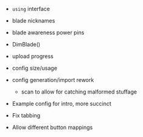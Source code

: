 - `using` interface
- blade nicknames
- blade awareness power pins
- DimBlade()
- upload progress
- config size/usage

- config generation/import rework
    * scan to allow for catching malformed stuffage

- Example config for intro, more succinct
- Fix tabbing
- Allow different button mappings
